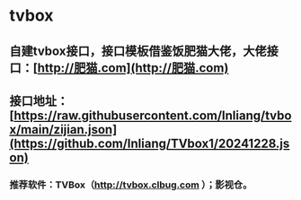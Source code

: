 # tvbox
## 自建tvbox接口，接口模板借鉴饭肥猫大佬，大佬接口：[http://肥猫.com](http://肥猫.com)
## 接口地址：[https://raw.githubusercontent.com/Inliang/tvbox/main/zijian.json](https://github.com/Inliang/TVbox1/20241228.json)
### 推荐软件：TVBox（http://tvbox.clbug.com ）；影视仓。
